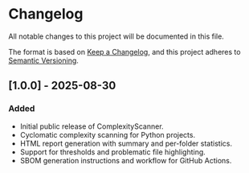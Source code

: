 # Changelog

All notable changes to this project will be documented in this file.

The format is based on [Keep a Changelog](https://keepachangelog.com/en/1.0.0/), and this project adheres to [Semantic Versioning](https://semver.org/spec/v2.0.0.html).

## [1.0.0] - 2025-08-30
### Added
- Initial public release of ComplexityScanner.
- Cyclomatic complexity scanning for Python projects.
- HTML report generation with summary and per-folder statistics.
- Support for thresholds and problematic file highlighting.
- SBOM generation instructions and workflow for GitHub Actions.

